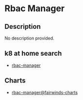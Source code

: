 # Rbac Manager

## Description

No description provided.

## k8 at home search

- [rbac-manager](https://nanne.dev/k8s-at-home-search/#/rbac-manager)

## Charts

- [rbac-manager@fairwinds-charts](https://charts.fairwinds.com/stable/)
